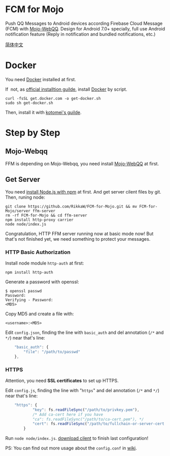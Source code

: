 # FCM for Mojo
Push QQ Messages to Android devices according Firebase Cloud Message (FCM) with [Mojo-WebQQ](https://github.com/sjdy521/Mojo-Webqq).
Design for Android 7.0+ specially, full use Android notification feature
(Reply in notification and bundled notifications, etc.)

[简体中文](/README_zh.md)

# Docker
You need [Docker](https://www.docker.com) installed at first.

If  not, as [official installtion guilde](https://www.docker.com/community-edition), 
install [Docker](https://www.docker.com) by script.

```Shell
curl -fsSL get.docker.com -o get-docker.sh
sudo sh get-docker.sh
```

Then, install it with [kotomei's guilde](https://github.com/kotomei/fcm-for-mojo/blob/master/README.md).

# Step by Step
## Mojo-Webqq
FFM is depending on Mojo-Webqq, you need install [Mojo-WebQQ](https://github.com/sjdy521/Mojo-Webqq) at first.

## Get Server
You need [install Node.js with npm](https://nodejs.org/en/download/package-manager) at first.
And get server cilent files by git. Then, runing node:

```Shell
git clone https://github.com/RikkaW/FCM-for-Mojo.git && mv FCM-for-Mojo/server ffm-server
rm -rf FCM-for-Mojo && cd ffm-server
npm install http-proxy carrier
node node/index.js
```

Congratulation, HTTP FFM server running now at basic mode now!
But that's not finished yet, we need something to protect your messages.

### HTTP Basic Authorization
Install node module ```http-auth``` at first:

```Shell
npm install http-auth
```

Generate a password with openssl:

```Shell
$ openssl passwd
Password:
Verifying - Password:
<MD5>
```

Copy MD5 and create a file with:

```
<username>:<MD5>
```

Edit ```config.json```, finding the line with ```basic_auth```
and del annotation (```/*``` and ```*/```) near that's line:

```js
	"basic_auth": {
		"file": "/path/to/passwd"
	},
```

### HTTPS
Attention, you need **SSL certificates** to set up HTTPS.

Edit ```config.js```, finding the line with "```https```"
and del annotation (```/*``` and ```*/```) near that's line:

```js
	"https": {
			"key": fs.readFileSync("/path/to/privkey.pem"),
			/* Add ca-cert here if you have
			"ca": fs.readFileSync("/path/to/ca-cert.pem"), */
			"cert": fs.readFileSync("/path/to/fullchain-or-server-cert.pem")
		}
```

Run ```node node/index.js```. [download cilent](https://github.com/RikkaW/FCM-for-Mojo/releases) to  finish last configuration!

PS: You can find out more usage about the ```config.conf``` in [wiki](https://github.com/RikkaW/FCM-for-Mojo/wiki/usage-of-config).
